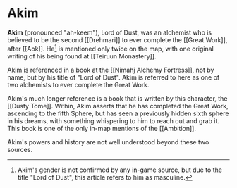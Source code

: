 # Akim

**Akim** (pronounced "ah-keem"), Lord of Dust, was an alchemist who is believed to be the second [[Drehmari]] to ever complete the [[Great Work]], after [[Aok]]. He[^1] is mentioned only twice on the map, with one original writing of his being found at [[Teiruun Monastery]].

Akim is referenced in a book at the [[Nimahj Alchemy Fortress]], not by name, but by his title of "Lord of Dust". Akim is referred to here as one of two alchemists to ever complete the Great Work.

Akim's much longer reference is a book that is written by this character, the [[Dusty Tome]]. Within, Akim asserts that he has completed the Great Work, ascending to the fifth Sphere, but has seen a previously hidden sixth sphere in his dreams, with something whispering to him to reach out and grab it. This book is one of the only in-map mentions of the [[Ambition]].

Akim's powers and history are not well understood beyond these two sources.

[^1]: Akim's gender is not confirmed by any in-game source, but due to the title "Lord of Dust", this article refers to him as masculine.